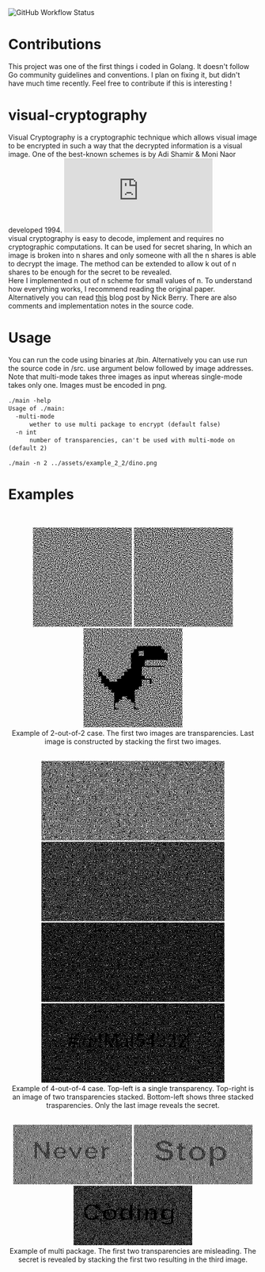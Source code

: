 <img alt="GitHub Workflow Status" src="https://img.shields.io/github/actions/workflow/status/mehrdad3301/visual-cryptography/go.yml?logo=github&style=for-the-badge">

# Contributions 
This project was one of the first things i coded in Golang. It doesn't follow Go community guidelines and conventions. I plan on fixing it, but didn't have much time recently. Feel free to contribute if this is interesting !
# visual-cryptography
Visual Cryptography is a cryptographic technique which allows visual image to be encrypted in such a way that the decrypted information is a visual image. One of the best-known schemes is by Adi Shamir & Moni Naor developed 1994. ![[paper]](https://link.springer.com/content/pdf/10.1007/BFb0053419.pdf) <br>
visual cryptography is easy to decode, implement and requires no cryptographic computations. It can be used for secret sharing, In which an  image is broken into n shares and only someone with all the n shares is able to decrypt the image. The method can be extended to allow k out of n shares to be enough for the secret to be revealed.<br>
Here I implemented n out of n scheme for small values of n. To understand how everything works, I recommend reading the original paper. Alternatively you can read [this](https://datagenetics.com/blog/november32013/index.html) blog post by Nick Berry. There are also comments and implementation notes in the source code.

# Usage
You can run the code using binaries at /bin. Alternatively you can use run the source code in /src.
use argument below followed by image addresses. Note that multi-mode takes three images as input whereas
single-mode takes only one. Images must be encoded in png.

```
./main -help 
Usage of ./main:
  -multi-mode
      wether to use multi package to encrypt (default false) 
  -n int 
      number of transparencies, can't be used with multi-mode on (default 2)
```

``` 
./main -n 2 ../assets/example_2_2/dino.png
```

# Examples
<br>
<p align="center">
  <img src="assets/example_2_2/img_0.png"> 
  <img src="assets/example_2_2/img_1.png"> 
  <img src="assets/example_2_2/merged.png"> 
  <br>
  Example of 2-out-of-2 case. The first two images are transparencies. Last image is constructed by stacking the first two images.
  <br><br>
</p>

<p align="center">
  <img src="assets/example_4_4/img_0.png"  width="370" height="160"> 
  <img src="assets/example_4_4/merged_2.png" width="370" height="160">
  <img src="assets/example_4_4/merged_3.png" width="370" height="160"> 
  <img src="assets/example_4_4/merged.png" width="370" height="160"> <br>
  Example of 4-out-of-4 case. Top-left is a single transparency. Top-right is an image of two transparencies stacked. Bottom-left shows three stacked trasparencies. Only the last image reveals the secret.
  <br>
  <br>
</p>

<p align="center">
  <img src="assets/example_multi/img_0.png"  width="240" height="120"> 
  <img src="assets/example_multi/img_1.png" width="240" height="120"> 
  <img src="assets/example_multi/merged.png" width="240" height="120"> <br>
  Example of multi package. The first two transparencies are misleading. The secret is revealed by stacking the first two resulting in the third image.
</p>
